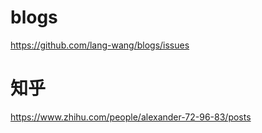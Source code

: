# blogs
https://github.com/lang-wang/blogs/issues
# 知乎
https://www.zhihu.com/people/alexander-72-96-83/posts
